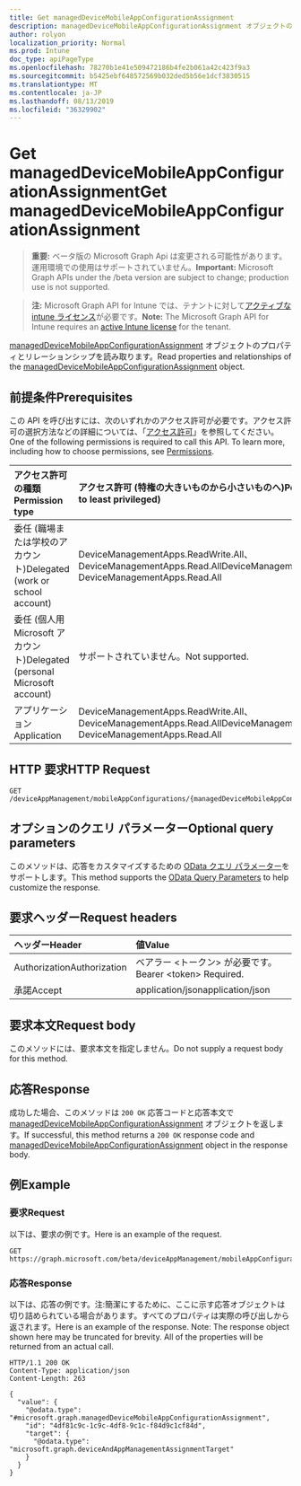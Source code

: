 ```yaml
---
title: Get managedDeviceMobileAppConfigurationAssignment
description: managedDeviceMobileAppConfigurationAssignment オブジェクトのプロパティとリレーションシップを読み取ります。
author: rolyon
localization_priority: Normal
ms.prod: Intune
doc_type: apiPageType
ms.openlocfilehash: 78270b1e41e509472186b4fe2b061a42c423f9a3
ms.sourcegitcommit: b5425ebf648572569b032ded5b56e1dcf3830515
ms.translationtype: MT
ms.contentlocale: ja-JP
ms.lasthandoff: 08/13/2019
ms.locfileid: "36329902"
---
```

# <a name="get-manageddevicemobileappconfigurationassignment"></a><span data-ttu-id="4db6d-103">Get managedDeviceMobileAppConfigurationAssignment</span><span class="sxs-lookup"><span data-stu-id="4db6d-103">Get managedDeviceMobileAppConfigurationAssignment</span></span>

> <span data-ttu-id="4db6d-104">**重要:** ベータ版の Microsoft Graph Api は変更される可能性があります。運用環境での使用はサポートされていません。</span><span class="sxs-lookup"><span data-stu-id="4db6d-104">**Important:** Microsoft Graph APIs under the /beta version are subject to change; production use is not supported.</span></span>

> <span data-ttu-id="4db6d-105">**注:** Microsoft Graph API for Intune では、テナントに対して[アクティブな intune ライセンス](https://go.microsoft.com/fwlink/?linkid=839381)が必要です。</span><span class="sxs-lookup"><span data-stu-id="4db6d-105">**Note:** The Microsoft Graph API for Intune requires an [active Intune license](https://go.microsoft.com/fwlink/?linkid=839381) for the tenant.</span></span>

<span data-ttu-id="4db6d-106">[managedDeviceMobileAppConfigurationAssignment](../resources/intune-apps-manageddevicemobileappconfigurationassignment.md) オブジェクトのプロパティとリレーションシップを読み取ります。</span><span class="sxs-lookup"><span data-stu-id="4db6d-106">Read properties and relationships of the [managedDeviceMobileAppConfigurationAssignment](../resources/intune-apps-manageddevicemobileappconfigurationassignment.md) object.</span></span>

## <a name="prerequisites"></a><span data-ttu-id="4db6d-107">前提条件</span><span class="sxs-lookup"><span data-stu-id="4db6d-107">Prerequisites</span></span>
<span data-ttu-id="4db6d-p101">この API を呼び出すには、次のいずれかのアクセス許可が必要です。アクセス許可の選択方法などの詳細については、「[アクセス許可](/graph/permissions-reference)」を参照してください。</span><span class="sxs-lookup"><span data-stu-id="4db6d-p101">One of the following permissions is required to call this API. To learn more, including how to choose permissions, see [Permissions](/graph/permissions-reference).</span></span>

|<span data-ttu-id="4db6d-110">アクセス許可の種類</span><span class="sxs-lookup"><span data-stu-id="4db6d-110">Permission type</span></span>|<span data-ttu-id="4db6d-111">アクセス許可 (特権の大きいものから小さいものへ)</span><span class="sxs-lookup"><span data-stu-id="4db6d-111">Permissions (from most to least privileged)</span></span>|
|:---|:---|
|<span data-ttu-id="4db6d-112">委任 (職場または学校のアカウント)</span><span class="sxs-lookup"><span data-stu-id="4db6d-112">Delegated (work or school account)</span></span>|<span data-ttu-id="4db6d-113">DeviceManagementApps.ReadWrite.All、DeviceManagementApps.Read.All</span><span class="sxs-lookup"><span data-stu-id="4db6d-113">DeviceManagementApps.ReadWrite.All, DeviceManagementApps.Read.All</span></span>|
|<span data-ttu-id="4db6d-114">委任 (個人用 Microsoft アカウント)</span><span class="sxs-lookup"><span data-stu-id="4db6d-114">Delegated (personal Microsoft account)</span></span>|<span data-ttu-id="4db6d-115">サポートされていません。</span><span class="sxs-lookup"><span data-stu-id="4db6d-115">Not supported.</span></span>|
|<span data-ttu-id="4db6d-116">アプリケーション</span><span class="sxs-lookup"><span data-stu-id="4db6d-116">Application</span></span>|<span data-ttu-id="4db6d-117">DeviceManagementApps.ReadWrite.All、DeviceManagementApps.Read.All</span><span class="sxs-lookup"><span data-stu-id="4db6d-117">DeviceManagementApps.ReadWrite.All, DeviceManagementApps.Read.All</span></span>|

## <a name="http-request"></a><span data-ttu-id="4db6d-118">HTTP 要求</span><span class="sxs-lookup"><span data-stu-id="4db6d-118">HTTP Request</span></span>
<!-- {
  "blockType": "ignored"
}
-->
``` http
GET /deviceAppManagement/mobileAppConfigurations/{managedDeviceMobileAppConfigurationId}/assignments/{managedDeviceMobileAppConfigurationAssignmentId}
```

## <a name="optional-query-parameters"></a><span data-ttu-id="4db6d-119">オプションのクエリ パラメーター</span><span class="sxs-lookup"><span data-stu-id="4db6d-119">Optional query parameters</span></span>
<span data-ttu-id="4db6d-120">このメソッドは、応答をカスタマイズするための [OData クエリ パラメーター](https://docs.microsoft.com/en-us/graph/query-parameters)をサポートします。</span><span class="sxs-lookup"><span data-stu-id="4db6d-120">This method supports the [OData Query Parameters](https://docs.microsoft.com/en-us/graph/query-parameters) to help customize the response.</span></span>

## <a name="request-headers"></a><span data-ttu-id="4db6d-121">要求ヘッダー</span><span class="sxs-lookup"><span data-stu-id="4db6d-121">Request headers</span></span>
|<span data-ttu-id="4db6d-122">ヘッダー</span><span class="sxs-lookup"><span data-stu-id="4db6d-122">Header</span></span>|<span data-ttu-id="4db6d-123">値</span><span class="sxs-lookup"><span data-stu-id="4db6d-123">Value</span></span>|
|:---|:---|
|<span data-ttu-id="4db6d-124">Authorization</span><span class="sxs-lookup"><span data-stu-id="4db6d-124">Authorization</span></span>|<span data-ttu-id="4db6d-125">ベアラー &lt;トークン&gt; が必要です。</span><span class="sxs-lookup"><span data-stu-id="4db6d-125">Bearer &lt;token&gt; Required.</span></span>|
|<span data-ttu-id="4db6d-126">承諾</span><span class="sxs-lookup"><span data-stu-id="4db6d-126">Accept</span></span>|<span data-ttu-id="4db6d-127">application/json</span><span class="sxs-lookup"><span data-stu-id="4db6d-127">application/json</span></span>|

## <a name="request-body"></a><span data-ttu-id="4db6d-128">要求本文</span><span class="sxs-lookup"><span data-stu-id="4db6d-128">Request body</span></span>
<span data-ttu-id="4db6d-129">このメソッドには、要求本文を指定しません。</span><span class="sxs-lookup"><span data-stu-id="4db6d-129">Do not supply a request body for this method.</span></span>

## <a name="response"></a><span data-ttu-id="4db6d-130">応答</span><span class="sxs-lookup"><span data-stu-id="4db6d-130">Response</span></span>
<span data-ttu-id="4db6d-131">成功した場合、このメソッドは `200 OK` 応答コードと応答本文で [managedDeviceMobileAppConfigurationAssignment](../resources/intune-apps-manageddevicemobileappconfigurationassignment.md) オブジェクトを返します。</span><span class="sxs-lookup"><span data-stu-id="4db6d-131">If successful, this method returns a `200 OK` response code and [managedDeviceMobileAppConfigurationAssignment](../resources/intune-apps-manageddevicemobileappconfigurationassignment.md) object in the response body.</span></span>

## <a name="example"></a><span data-ttu-id="4db6d-132">例</span><span class="sxs-lookup"><span data-stu-id="4db6d-132">Example</span></span>

### <a name="request"></a><span data-ttu-id="4db6d-133">要求</span><span class="sxs-lookup"><span data-stu-id="4db6d-133">Request</span></span>
<span data-ttu-id="4db6d-134">以下は、要求の例です。</span><span class="sxs-lookup"><span data-stu-id="4db6d-134">Here is an example of the request.</span></span>
``` http
GET https://graph.microsoft.com/beta/deviceAppManagement/mobileAppConfigurations/{managedDeviceMobileAppConfigurationId}/assignments/{managedDeviceMobileAppConfigurationAssignmentId}
```

### <a name="response"></a><span data-ttu-id="4db6d-135">応答</span><span class="sxs-lookup"><span data-stu-id="4db6d-135">Response</span></span>
<span data-ttu-id="4db6d-p102">以下は、応答の例です。注:簡潔にするために、ここに示す応答オブジェクトは切り詰められている場合があります。すべてのプロパティは実際の呼び出しから返されます。</span><span class="sxs-lookup"><span data-stu-id="4db6d-p102">Here is an example of the response. Note: The response object shown here may be truncated for brevity. All of the properties will be returned from an actual call.</span></span>
``` http
HTTP/1.1 200 OK
Content-Type: application/json
Content-Length: 263

{
  "value": {
    "@odata.type": "#microsoft.graph.managedDeviceMobileAppConfigurationAssignment",
    "id": "4df81c9c-1c9c-4df8-9c1c-f84d9c1cf84d",
    "target": {
      "@odata.type": "microsoft.graph.deviceAndAppManagementAssignmentTarget"
    }
  }
}
```







